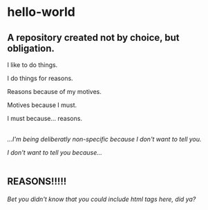 # hello-world
<h2><b>A repository created not by choice, but obligation.</b></h2>

I like to do things.

I do things for reasons.

Reasons because of my motives.

Motives because I must.

I must because... reasons.<br><br>

<i>...I'm being deliberatly non-specific because I don't want to tell you.

I don't want to tell you because...</i><br><br>

<h2><b>REASONS!!!!!</b></h2>

<h6><i>Bet you didn't know that you could include html tags here, did ya?</i></h6>
